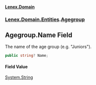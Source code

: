 #### [Lenex.Domain](index.md 'index')
### [Lenex.Domain.Entities](Lenex.Domain.Entities.md 'Lenex.Domain.Entities').[Agegroup](Lenex.Domain.Entities.Agegroup.md 'Lenex.Domain.Entities.Agegroup')

## Agegroup.Name Field

The name of the age group (e.g. "Juniors").

```csharp
public string? Name;
```

#### Field Value
[System.String](https://docs.microsoft.com/en-us/dotnet/api/System.String 'System.String')